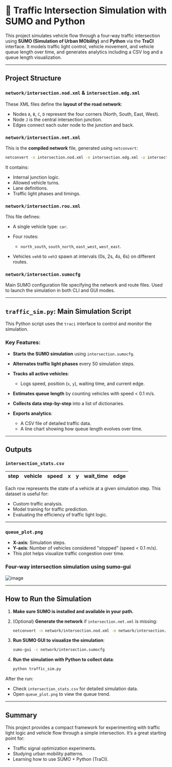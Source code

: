 # 🚦 Traffic Intersection Simulation with SUMO and Python

This project simulates vehicle flow through a four-way traffic intersection using **SUMO (Simulation of Urban MObility)** and **Python** via the **TraCI** interface. It models traffic light control, vehicle movement, and vehicle queue length over time, and generates analytics including a CSV log and a queue length visualization.

---

## Project Structure

### `network/intersection.nod.xml` & `intersection.edg.xml`

These XML files define the **layout of the road network**:

* Nodes `A`, `B`, `C`, `D` represent the four corners (North, South, East, West).
* Node `J` is the central intersection junction.
* Edges connect each outer node to the junction and back.

### `network/intersection.net.xml`

This is the **compiled network** file, generated using `netconvert`:

```bash
netconvert -n intersection.nod.xml -e intersection.edg.xml -o intersection.net.xml
```

It contains:

* Internal junction logic.
* Allowed vehicle turns.
* Lane definitions.
* Traffic light phases and timings.

### `network/intersection.rou.xml`

This file defines:

* A single vehicle type: `car`.
* Four routes:

  * `north_south`, `south_north`, `east_west`, `west_east`.
* Vehicles `veh0` to `veh3` spawn at intervals (0s, 2s, 4s, 6s) on different routes.

### `network/intersection.sumocfg`

Main SUMO configuration file specifying the network and route files. Used to launch the simulation in both CLI and GUI modes.

---

## `traffic_sim.py`: Main Simulation Script

This Python script uses the `traci` interface to control and monitor the simulation.

### Key Features:

* **Starts the SUMO simulation** using `intersection.sumocfg`.
* **Alternates traffic light phases** every 50 simulation steps.
* **Tracks all active vehicles**:

  * Logs speed, position (`x`, `y`), waiting time, and current edge.
* **Estimates queue length** by counting vehicles with speed < 0.1 m/s.
* **Collects data step-by-step** into a list of dictionaries.
* **Exports analytics**:

  * A CSV file of detailed traffic data.
  * A line chart showing how queue length evolves over time.

---

## Outputs

### `intersection_stats.csv`

| step | vehicle | speed | x | y | wait\_time | edge |
| ---- | ------- | ----- | - | - | ---------- | ---- |

Each row represents the state of a vehicle at a given simulation step. This dataset is useful for:

* Custom traffic analysis.
* Model training for traffic prediction.
* Evaluating the efficiency of traffic light logic.

---

### `queue_plot.png`

* **X-axis**: Simulation steps.
* **Y-axis**: Number of vehicles considered "stopped" (speed < 0.1 m/s).
* This plot helps visualize traffic congestion over time.

### Four-way intersection simulation using sumo-gui

![image](https://github.com/user-attachments/assets/2c78477a-5aaf-4420-82e5-226e1ba7192c)

---

## How to Run the Simulation

1. **Make sure SUMO is installed and available in your path.**

2. (Optional) **Generate the network** if `intersection.net.xml` is missing:

   ```bash
   netconvert -n network/intersection.nod.xml -e network/intersection.edg.xml -o network/intersection.net.xml
   ```

3. **Run SUMO GUI to visualize the simulation**:

   ```bash
   sumo-gui -c network/intersection.sumocfg
   ```

4. **Run the simulation with Python to collect data**:

   ```bash
   python traffic_sim.py
   ```

After the run:

* Check `intersection_stats.csv` for detailed simulation data.
* Open `queue_plot.png` to view the queue trend.

---

## Summary

This project provides a compact framework for experimenting with traffic light logic and vehicle flow through a simple intersection. It’s a great starting point for:

* Traffic signal optimization experiments.
* Studying urban mobility patterns.
* Learning how to use SUMO + Python (TraCI).
